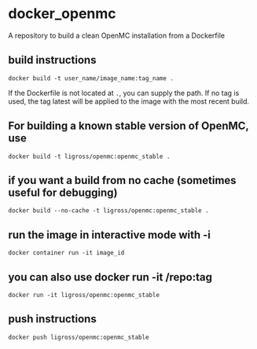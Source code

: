 # docker_openmc
A repository to build a clean OpenMC installation from a Dockerfile

## build instructions
```
docker build -t user_name/image_name:tag_name .
```
If the Dockerfile is not located at `.`, you can supply the path. If no tag is used, the tag latest will be applied to the image with the most recent build.
## For building a known stable version of OpenMC, use
```
docker build -t ligross/openmc:openmc_stable .
```
## if you want a build from no cache (sometimes useful for debugging)
```
docker build --no-cache -t ligross/openmc:openmc_stable .
```
## run the image in interactive mode with -i
```
docker container run -it image_id
```
## you can also use docker run -it <user>/repo:tag
```
docker run -it ligross/openmc:openmc_stable
```
## push instructions
```
docker push ligross/openmc:openmc_stable